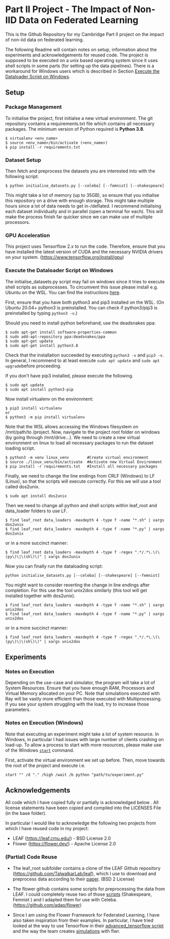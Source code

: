 # Part II Project - The Impact of Non-IID Data on Federated Learning
This is the Github Repository for my Cambridge Part II project on the impact of
 non-iid data on federated learning.
 
The following Readme will contain notes on setup, information about the
 experiments and acknowledgements for reused code. The project is supposed to
  be executed on a unix based operating system since it uses shell scripts
   in some parts (for setting up the data pipelines). There is
    a workaround for Windows users which is described in Section 
    [Execute the Dataloader Script on Windows](#windows_script_fix).
 
## Setup

### Package Management
To initialise the project, first initialse a new virtual environment. The git
repository contains a requirements.txt file which contains all necessary
 packages. The minimum version of Python required is **Python 3.8**.

```
$ virtualenv <env_name> 
$ source <env_name>/bin/activate (<env_name>)
$ pip install -r requirements.txt 
```

### Dataset Setup
Then fetch and preprocess the datasets you are interested into with the
 following script:
```
$ python initialise_datasets.py [--celeba] [--femnist] [--shakespeare] 
```
This might take a lot of memory (up to 35GB), so ensure that you initialise this
repository on a drive with enough storage. This might take multiple hours since
a lot of data needs to get in-/deflated. I recommend initialising each
 dataset individually and in parallel (open a terminal for each). This will make
  the process finish far quicker since we can make use of multiple processors.

### GPU Acceleration

This project uses Tensorflow 2.x to run the code. Therefore, ensure that you
 have installed the latest version of CUDA and the necessary NVIDIA drivers
  on your system. (https://www.tensorflow.org/install/gpu)


### Execute the Dataloader Script on Windows
 
<a id="windows_script_fix">
   
</a>

The initialise_datasets.py script may fail on windows since it tries to
execute shell scripts as subprocesses. To circumvent this issue please
install e.g. Ubuntu on the WSL. You can find the instructions 
[here](https://ubuntu.com/wsl). 
   
First, ensure that you have both python3 and pip3 installed on the
 WSL. (On Ubuntu 20.04+ python3 is preinstalled. You can check if python3/pip3
  is preinstalled by typing `python3 -v`.)
 
Should you need to install python beforehand; use the deadsnakes ppa: 

```
$ sudo apt-get install software-properties-common
$ sudo add-apt-repository ppa:deadsnakes/ppa
$ sudo apt-get update
$ sudo apt-get install python3.8
```

Check that the installation succeeded by executing `python3 -v` and `pip3 -v`. In general, I
 recommend to at least execute `sudo apt update` and `sudo apt upgrade`before proceeding.

If you don't have pip3 installed, please execute the following.

```
$ sudo apt update
$ sudo apt install python3-pip
```

Now install virtualenv on the environment:

```
$ pip3 install virtualenv
or
$ python3 -m pip install virtualenv
```

Note that the WSL allows accessing the Windows filesystem on /mnt/path/to
/project. Now, navigate to the project root folder on windows (by going
 through /mnt/drive...). We need to create a new virtual environment on linux 
 to load all necessary packages to run the dataset loading script.

```
$ python3 -m venv linux_venv        #Create virtual environment
$ source ./linux_venv/bin/activate  #Activate new Virtual Environment
$ pip install -r requirements.txt   #Install all necessary packages
```

Finally, we need to change the line endings from CRLF (Windows) to LF
 (Linux), so that the scripts will execute correctly. For this we will use a
  tool called dos2unix.

```
$ sudo apt install dos2unix
```

Then we need to change all python and shell scripts within leaf_root and
 data_loader folders to use LF.
 
```
$ find leaf_root data_loaders -maxdepth 4 -type f -name "*.sh" | xargs dos2unix
$ find leaf_root data_loaders -maxdepth 4 -type f -name "*.py" | xargs dos2unix
```

or in a more succinct manner:

```
$ find leaf_root data_loaders -maxdepth 4 -type f -regex ".*/.*\.\(\(py\)\|\(sh\)\)" | xargs dos2unix
```

Now you can finally run the dataloading script:

```
python initialise_datasets.py [--celeba] [--shakespeare] [--femnist]
```

You might want to consider reverting the change in line endings after
 completion. For this use the tool unix2dos similarly (this tool will get
  installed together with dos2unix). 
 
```
$ find leaf_root data_loaders -maxdepth 4 -type f -name "*.sh" | xargs unix2dos
$ find leaf_root data_loaders -maxdepth 4 -type f -name "*.py" | xargs unix2dos
```

or in a more succinct manner: 

```
$ find leaf_root data_loaders -maxdepth 4 -type f -regex ".*/.*\.\(\(py\)\|\(sh\)\)" | xargs unix2dos
```

## Experiments

### Notes on Execution
Depending on the use-case and simulator, the program will take a lot of System Resources. Ensure
 that you have enough RAM, Processors and Virtual Memory allocated on your PC. Note that
  simulations executed with Ray will be vastly more efficient than those executed with
   Multiprocessing. If you see your system struggling with the load, try to increase those
    parameters.

### Notes on Execution (Windows)

Note that executing an experiment might take a lot of system resource. In
 Windows, in particular I had issues with large number of clients crashing
  on load-up. To allow a process to start with more resources, please make
   use of the Windows [`start`](https://docs.microsoft.com/en-us/windows-server/administration/windows-commands/start) 
   command.
   
First, activate the virtual environment we set up before.
Then, move towards the root of the project and execute i.e. 

```
start "" /d "." /high /wait /b python "path/to/experiment.py"
```

## Acknowledgements

All code which I have copied fully or partially is acknowledged below
. All license statements have been copied and compiled into the LICENSES File
 (in the base folder).

In particular I would like to acknowledge the following two projects from
 which I have reused code in my project: 
 - LEAF (https://leaf.cmu.edu/) - BSD License 2.0
 - Flower (https://flower.dev/) - Apache License 2.0
 
 ### (Partial) Code Reuse
 
 - The leaf_root subfolder contains a clone of the LEAF Github repository
   (https://github.com/TalwalkarLab/leaf), which I use to download and
    preprocess data according to their [paper](https://arxiv.org/abs/1812.01097). 
    (BSD 2 License)
  
 - The flower github contains some scripts for preprocessing the data from
  LEAF. I could completely reuse two of those 
  [scripts](https://github.com/adap/flower/tree/ada3e12622187ae6f4b1f23aef576e23faa19674/baselines/flwr_baselines/scripts/leaf) (Shakespeare, Femnist
  ) and I adapted them for use with Celeba. (https://github.com/adap/flower)
  
 - Since I am using the Flower Framework for Federated Learning, I have also
  taken inspiration from their examples. In particular, I have tried looked
   at the way to use Tensorflow in their [advanced_tensorflow script](https://github.com/adap/flower/tree/f772993df9212b3e96b8fa916fdc1ecbe96500c2/examples/advanced_tensorflow)
   and the way the team creates [simulations](https://github.com/adap/flower/tree/f772993df9212b3e96b8fa916fdc1ecbe96500c2/examples/simulation) with flwr.
 